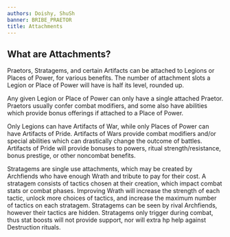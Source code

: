```yaml
---
authors: Doishy, ShuSh
banner: BRIBE_PRAETOR
title: Attachments
---
```


## What are Attachments?

Praetors, Stratagems, and certain Artifacts can be attached to Legions or Places
of Power, for various benefits. The number of attachment slots a Legion or Place
of Power will have is half its level, rounded up.

Any given Legion or Place of Power can only have a single attached Praetor.
Praetors usually confer combat modifiers, and some also have abilities which
provide bonus offerings if attached to a Place of Power.

Only Legions can have Artifacts of War, while only Places of Power can have
Artifacts of Pride. Artifacts of Wars provide combat modifiers and/or special
abilities which can drastically change the outcome of battles. Artifacts of
Pride will provide bonuses to powers, ritual strength/resistance, bonus
prestige, or other noncombat benefits.

Stratagems are single use attachments, which may be created by Archfiends who
have enough Wrath and tribute to pay for their cost. A stratagem consists of
tactics chosen at their creation, which impact combat stats or combat phases.
Improving Wrath will increase the strength of each tactic, unlock more choices
of tactics, and increase the maximum number of tactics on each stratagem.
Stratagems can be seen by rival Archfiends, however their tactics are hidden.
Stratagems only trigger during combat, thus stat boosts will not provide
support, nor will extra hp help against Destruction rituals.

